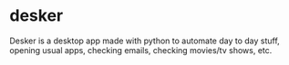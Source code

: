 # desker
Desker is a desktop app made with python to automate day to day stuff, opening usual apps, checking emails, checking movies/tv shows, etc.
